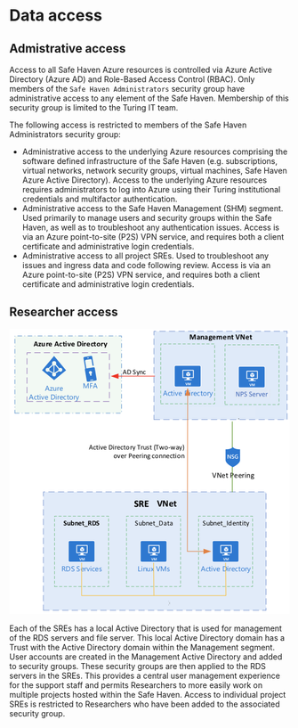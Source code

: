 # Data access

## Admistrative access

Access to all Safe Haven Azure resources is controlled via Azure Active Directory (Azure AD) and Role-Based Access Control (RBAC).
Only members of the `Safe Haven Administrators` security group have administrative access to any element of the Safe Haven.
Membership of this security group is limited to the Turing IT team.

The following access is restricted to members of the Safe Haven Administrators security group:

+ Administrative access to the underlying Azure resources comprising the software defined infrastructure of the Safe Haven (e.g.
subscriptions, virtual networks, network security groups, virtual machines, Safe Haven Azure Active Directory).
Access to the underlying Azure resources requires administrators to log into Azure using their Turing institutional credentials and multifactor authentication.
+ Administrative access to the Safe Haven Management (SHM) segment.
Used primarily to manage users and security groups within the Safe Haven, as well as to troubleshoot any authentication issues.
Access is via an Azure point-to-site (P2S) VPN service, and requires both a client certificate and administrative login credentials.
+ Administrative access to all project SREs.
Used to troubleshoot any issues and ingress data and code following review. Access is via an Azure point-to-site (P2S) VPN service, and requires both a client certificate and administrative login credentials.

## Researcher access

![Researcher authentication](../../images/provider_azure_architecture/architecture_authentication.png)

Each of the SREs has a local Active Directory that is used for management of the RDS servers and file server.
This local Active Directory domain has a Trust with the Active Directory domain within the Management segment.
User accounts are created in the Management Active Directory and added to security groups.
These security groups are then applied to the RDS servers in the SREs.
This provides a central user management experience for the support staff and permits Researchers to more easily work on multiple projects hosted within the Safe Haven.
Access to individual project SREs is restricted to Researchers who have been added to the associated security group.

